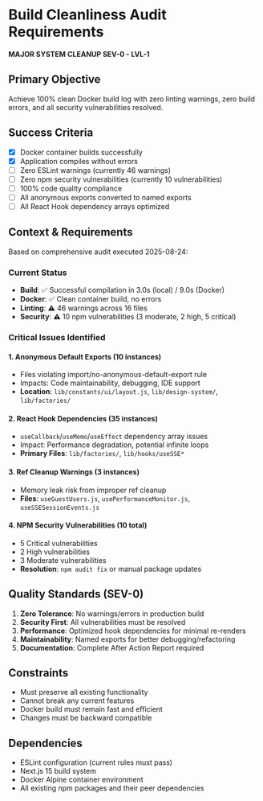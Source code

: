 # Build Cleanliness Audit Requirements
**MAJOR SYSTEM CLEANUP SEV-0 - LVL-1**

## Primary Objective
Achieve 100% clean Docker build log with zero linting warnings, zero build errors, and all security vulnerabilities resolved.

## Success Criteria
- [x] Docker container builds successfully
- [x] Application compiles without errors
- [ ] Zero ESLint warnings (currently 46 warnings)
- [ ] Zero npm security vulnerabilities (currently 10 vulnerabilities)
- [ ] 100% code quality compliance
- [ ] All anonymous exports converted to named exports
- [ ] All React Hook dependency arrays optimized

## Context & Requirements
Based on comprehensive audit executed 2025-08-24:

### Current Status
- **Build**: ✅ Successful compilation in 3.0s (local) / 9.0s (Docker)
- **Docker**: ✅ Clean container build, no errors
- **Linting**: ⚠️ 46 warnings across 16 files
- **Security**: ⚠️ 10 npm vulnerabilities (3 moderate, 2 high, 5 critical)

### Critical Issues Identified

#### 1. Anonymous Default Exports (10 instances)
- Files violating import/no-anonymous-default-export rule
- Impacts: Code maintainability, debugging, IDE support
- **Location**: `lib/constants/ui/layout.js`, `lib/design-system/`, `lib/factories/`

#### 2. React Hook Dependencies (35 instances)
- `useCallback`/`useMemo`/`useEffect` dependency array issues
- Impact: Performance degradation, potential infinite loops
- **Primary Files**: `lib/factories/`, `lib/hooks/useSSE*`

#### 3. Ref Cleanup Warnings (3 instances)
- Memory leak risk from improper ref cleanup
- **Files**: `useGuestUsers.js`, `usePerformanceMonitor.js`, `useSSESessionEvents.js`

#### 4. NPM Security Vulnerabilities (10 total)
- 5 Critical vulnerabilities
- 2 High vulnerabilities  
- 3 Moderate vulnerabilities
- **Resolution**: `npm audit fix` or manual package updates

## Quality Standards (SEV-0)
1. **Zero Tolerance**: No warnings/errors in production build
2. **Security First**: All vulnerabilities must be resolved
3. **Performance**: Optimized hook dependencies for minimal re-renders
4. **Maintainability**: Named exports for better debugging/refactoring
5. **Documentation**: Complete After Action Report required

## Constraints
- Must preserve all existing functionality
- Cannot break any current features
- Docker build must remain fast and efficient
- Changes must be backward compatible

## Dependencies
- ESLint configuration (current rules must pass)
- Next.js 15 build system
- Docker Alpine container environment
- All existing npm packages and their peer dependencies